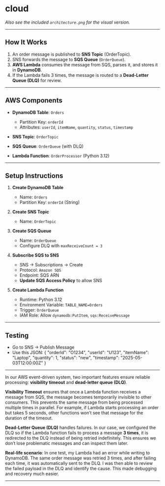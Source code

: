 # cloud


*Also see the included `architecture.png` for the visual version.*

---

## How It Works

1. An order message is published to **SNS Topic** (OrderTopic).
2. SNS forwards the message to **SQS Queue** (`OrderQueue`).
3. **AWS Lambda** consumes the message from SQS, parses it, and stores it in **DynamoDB**.
4. If the Lambda fails 3 times, the message is routed to a **Dead-Letter Queue (DLQ)** for review.

---

## AWS Components

- **DynamoDB Table**: `Orders`
  - Partition Key: `orderId`
  - Attributes: `userId`, `itemName`, `quantity`, `status`, `timestamp`
  
- **SNS Topic**: `OrderTopic`
- **SQS Queue**: `OrderQueue` (with DLQ)
- **Lambda Function**: `OrderProcessor` (Python 3.12)

---

##  Setup Instructions

1. **Create DynamoDB Table**
   - Name: `Orders`
   - Partition Key: `orderId` (String)

2. **Create SNS Topic**
   - Name: `OrderTopic`

3. **Create SQS Queue**
   - Name: `OrderQueue`
   - Configure DLQ with `maxReceiveCount = 3`

4. **Subscribe SQS to SNS**
   - SNS → Subscriptions → Create
   - Protocol: `Amazon SQS`
   - Endpoint: SQS ARN
   - **Update SQS Access Policy** to allow SNS

5. **Create Lambda Function**
   - Runtime: Python 3.12
   - Environment Variable: `TABLE_NAME=Orders`
   - Trigger: `OrderQueue`
   - IAM Role: Allow `dynamodb:PutItem`, `sqs:ReceiveMessage`

---

## Testing

- Go to SNS → Publish Message
- Use this JSON:
{
  "orderId": "O1234",
  "userId": "U123",
  "itemName": "Laptop",
  "quantity": 1,
  "status": "new",
  "timestamp": "2025-05-03T12:00:00Z"
}

---

In our AWS event-driven system, two important features ensure reliable processing: **visibility timeout** and **dead-letter queue (DLQ)**.

**Visibility Timeout** ensures that once a Lambda function receives a message from SQS, the message becomes temporarily invisible to other consumers. This prevents the same message from being processed multiple times in parallel. For example, if Lambda starts processing an order but takes 5 seconds, other functions won’t see that message for the duration of the timeout.

**Dead-Letter Queue (DLQ)** handles failures. In our case, we configured the DLQ so if the Lambda function fails to process a message **3 times**, it is redirected to the DLQ instead of being retried indefinitely. This ensures we don’t lose problematic messages and can inspect them later.

**Real-life scenario**: In one test, my Lambda had an error while writing to DynamoDB. The same order message was retried 3 times, and after failing each time, it was automatically sent to the DLQ. I was then able to review the failed payload in the DLQ and identify the cause. This made debugging and recovery much easier.

---
